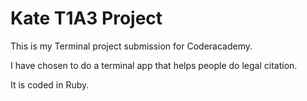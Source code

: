 # Kate T1A3 Project
This is my Terminal project submission for Coderacademy.

I have chosen to do a terminal app that helps people do legal citation.

It is coded in Ruby. 